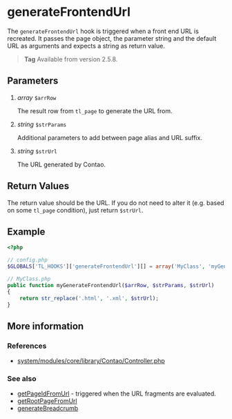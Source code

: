 # generateFrontendUrl

The `generateFrontendUrl` hook is triggered when a front end URL is recreated.
It passes the page object, the parameter string and the default URL as
arguments and expects a string as return value.

> **Tag** Available from version 2.5.8.


## Parameters

1. *array* `$arrRow`

    The result row from `tl_page` to generate the URL from.

2. *string* `$strParams`

    Additional parameters to add between page alias and URL suffix.

3. *string* `$strUrl`

    The URL generated by Contao.


## Return Values

The return value should be the URL. If you do not need to alter it (e.g. based
on some `tl_page` condition), just return `$strUrl`.


## Example

```php
<?php

// config.php
$GLOBALS['TL_HOOKS']['generateFrontendUrl'][] = array('MyClass', 'myGenerateFrontendUrl');

// MyClass.php
public function myGenerateFrontendUrl($arrRow, $strParams, $strUrl)
{
    return str_replace('.html', '.xml', $strUrl);
}
```


## More information


### References

- [system/modules/core/library/Contao/Controller.php](https://github.com/contao/core/blob/3.5.0/system/modules/core/library/Contao/Controller.php#L1141-L1147)


### See also

- [getPageIdFromUrl](getPageIdFromUrl.md) - triggered when the URL fragments are evaluated.
- [getRootPageFromUrl](getRootPageFromUrl.md)
- [generateBreadcrumb](generateBreadcrumb.md)
